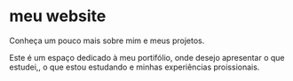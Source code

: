 # meu website
Conheça um pouco mais sobre mim e meus projetos.

Este é um espaço dedicado à meu portifólio, onde desejo apresentar o que estudei,, o que estou estudando e minhas experiências proissionais.
